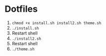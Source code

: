 # Dotfiles

1. `chmod +x install.sh install2.sh theme.sh`
2. `./install.sh`
3. Restart shell
4. `./install2.sh`
5. Restart shell
6. `./theme.sh`